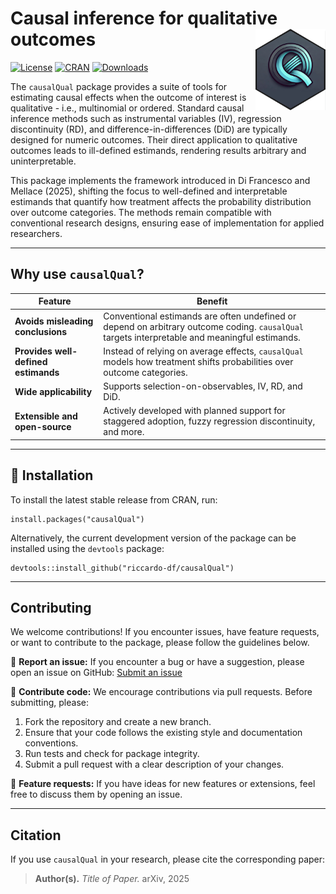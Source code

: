 # Causal inference for qualitative outcomes <a href="https://riccardo-df.github.io/causalQual/"><img src="man/figures/logo.svg" align="right" height="130"/></a>

[![License](https://img.shields.io/badge/license-MIT-blue.svg)](https://opensource.org/licenses/MIT) [![CRAN](https://www.r-pkg.org/badges/version/causalQual)](https://CRAN.R-project.org/package=causalQual) [![Downloads](https://cranlogs.r-pkg.org/badges/causalQual)](https://CRAN.R-project.org/package=causalQual) 

The `causalQual` package provides a suite of tools for estimating causal effects when the outcome of interest is qualitative - i.e., multinomial or ordered. Standard causal inference methods such as instrumental variables (IV), regression discontinuity (RD), and difference-in-differences (DiD) are typically designed for numeric outcomes. Their direct application to qualitative outcomes leads to ill-defined estimands, rendering results arbitrary and uninterpretable.

This package implements the framework introduced in Di Francesco and Mellace (2025), shifting the focus to well-defined and interpretable estimands that quantify how treatment affects the probability distribution over outcome categories. The methods remain compatible with conventional research designs, ensuring ease of implementation for applied researchers.

------------------------------------------------------------------------

## Why use `causalQual`?

| Feature                             | Benefit                                                                                                                                        |
|-------------------|-----------------------------------------------------|
| **Avoids misleading conclusions**   | Conventional estimands are often undefined or depend on arbitrary outcome coding. `causalQual` targets interpretable and meaningful estimands. |
| **Provides well-defined estimands** | Instead of relying on average effects, `causalQual` models how treatment shifts probabilities over outcome categories.                         |
| **Wide applicability**              | Supports selection-on-observables, IV, RD, and DiD.                                                                                            |
| **Extensible and open-source**      | Actively developed with planned support for staggered adoption, fuzzy regression discontinuity, and more.                                      |

------------------------------------------------------------------------

## 🚀 Installation

To install the latest stable release from CRAN, run:

```         
install.packages("causalQual")
```

Alternatively, the current development version of the package can be installed using the `devtools` package:

```         
devtools::install_github("riccardo-df/causalQual")
```

------------------------------------------------------------------------

## Contributing

We welcome contributions! If you encounter issues, have feature requests, or want to contribute to the package, please follow the guidelines below.

📌 **Report an issue:** If you encounter a bug or have a suggestion, please open an issue on GitHub:
[Submit an issue](https://github.com/riccardo-df/causalQual/issues)

📌 **Contribute code:** We encourage contributions via pull requests. Before submitting, please:
1. Fork the repository and create a new branch.
2. Ensure that your code follows the existing style and documentation conventions.
3. Run tests and check for package integrity.
4. Submit a pull request with a clear description of your changes.

📌 **Feature requests:** If you have ideas for new features or extensions, feel free to discuss them by opening an issue.

------------------------------------------------------------------------

## Citation

If you use `causalQual` in your research, please cite the corresponding paper:

> **Author(s).** *Title of Paper.* arXiv, 2025
